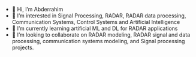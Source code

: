 - 👋 Hi, I’m Abderrahim
- 👀 I’m interested in Signal Processing, RADAR, RADAR data processing, Communication Systems, Control Systems and Artificial Intelligence  
- 🌱 I’m currently learning artificial ML and DL for RADAR applications
- 💞️ I’m looking to collaborate on RADAR modeling, RADAR signal and data processing, communication systems modeling, and Signal processing projects.

<!---
Abderrahim-AECES/Abderrahim-AECES is a ✨ special ✨ repository because its `README.md` (this file) appears on your GitHub profile.
You can click the Preview link to take a look at your changes.
--->
